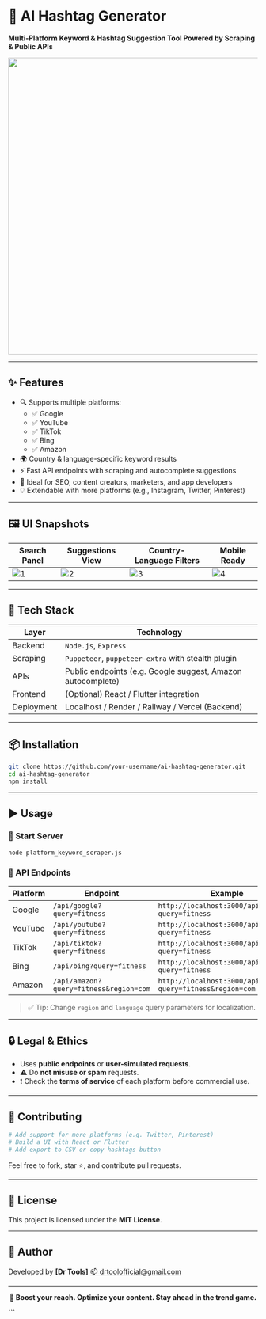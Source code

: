 # 🚀 AI Hashtag Generator

**Multi-Platform Keyword & Hashtag Suggestion Tool Powered by Scraping & Public APIs**

<p align="center">
  <img src="https://github.com/user-attachments/assets/189c699a-6095-41ee-8669-6a8488382e51" width="600"/>
</p>

---

## ✨ Features

- 🔍 Supports multiple platforms:
  - ✅ Google
  - ✅ YouTube
  - ✅ TikTok
  - ✅ Bing
  - ✅ Amazon
- 🌍 Country & language-specific keyword results
- ⚡ Fast API endpoints with scraping and autocomplete suggestions
- 🧠 Ideal for SEO, content creators, marketers, and app developers
- 💡 Extendable with more platforms (e.g., Instagram, Twitter, Pinterest)

---

## 🖼️ UI Snapshots

| Search Panel | Suggestions View | Country-Language Filters | Mobile Ready |
|--------------|------------------|---------------------------|--------------|
| ![1](https://github.com/user-attachments/assets/a020147d-d86f-43ab-9f84-2db148e57073) | ![2](https://github.com/user-attachments/assets/9ed006ff-00ae-498b-a19c-8d9fe85b224c) | ![3](https://github.com/user-attachments/assets/c8069658-5c80-4b3e-bd08-d65fe655e004) | ![4](https://github.com/user-attachments/assets/189c699a-6095-41ee-8669-6a8488382e51) |

---

## 🧰 Tech Stack

| Layer      | Technology                    |
|------------|-------------------------------|
| Backend    | `Node.js`, `Express`          |
| Scraping   | `Puppeteer`, `puppeteer-extra` with stealth plugin |
| APIs       | Public endpoints (e.g. Google suggest, Amazon autocomplete) |
| Frontend   | (Optional) React / Flutter integration |
| Deployment | Localhost / Render / Railway / Vercel (Backend) |

---

## 📦 Installation

```bash
git clone https://github.com/your-username/ai-hashtag-generator.git
cd ai-hashtag-generator
npm install
````

---

## ▶️ Usage

### 🔌 Start Server

```bash
node platform_keyword_scraper.js
```

### 🔗 API Endpoints

| Platform | Endpoint                               | Example                                                     |
| -------- | -------------------------------------- | ----------------------------------------------------------- |
| Google   | `/api/google?query=fitness`            | `http://localhost:3000/api/google?query=fitness`            |
| YouTube  | `/api/youtube?query=fitness`           | `http://localhost:3000/api/youtube?query=fitness`           |
| TikTok   | `/api/tiktok?query=fitness`            | `http://localhost:3000/api/tiktok?query=fitness`            |
| Bing     | `/api/bing?query=fitness`              | `http://localhost:3000/api/bing?query=fitness`              |
| Amazon   | `/api/amazon?query=fitness&region=com` | `http://localhost:3000/api/amazon?query=fitness&region=com` |

> ✅ Tip: Change `region` and `language` query parameters for localization.

---

## 🔒 Legal & Ethics

* Uses **public endpoints** or **user-simulated requests**.
* ⚠️ Do **not misuse or spam** requests.
* ❗ Check the **terms of service** of each platform before commercial use.

---

## 🧩 Contributing

```bash
# Add support for more platforms (e.g. Twitter, Pinterest)
# Build a UI with React or Flutter
# Add export-to-CSV or copy hashtags button
```

Feel free to fork, star ⭐, and contribute pull requests.

---

## 📄 License

This project is licensed under the **MIT License**.

---

## 🙌 Author

Developed by **\[Dr Tools]**
[📫 drtoolofficial@gmail.com](mailto:drtoolofficial@gmail.com)

---

<p align="center"><b>🚀 Boost your reach. Optimize your content. Stay ahead in the trend game.</b></p>
```
